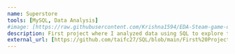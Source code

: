 ```yaml
---
name: Superstore 
tools: [MySQL, Data Analysis]
#image: [https://raw.githubusercontent.com/Krishna1594/EDA-Steam-game-data/main/1700101644326.jpg]
description: First project where I analyzed data using SQL to explore the Superstore data.
external_url: [https://github.com/taifc27/SQL/blob/main/First%20Project]
---
```

